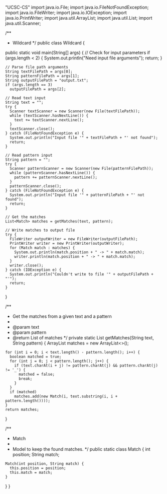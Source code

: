 "UCSC-CS"
import java.io.File;
import java.io.FileNotFoundException;
import java.io.FileWriter;
import java.io.IOException;
import java.io.PrintWriter;
import java.util.ArrayList;
import java.util.List;
import java.util.Scanner;

/**
 * Wildcard
 */
public class Wildcard {

  public static void main(String[] args) {
    // Check for input parameters
    if (args.length < 2) {
      System.out.println("Need input file arguments");
      return;
    }

    // Parse file path arguments
    String textFilePath = args[0];
    String patternFilePath = args[1];
    String outputFilePath = "output.txt";
    if (args.length == 3)
      outputFilePath = args[2];

    // Read text input
    String text = "";
    try {
      Scanner textScanner = new Scanner(new File(textFilePath));
      while (textScanner.hasNextLine()) {
        text += textScanner.nextLine();
      }
      textScanner.close();
    } catch (FileNotFoundException e) {
      System.out.println("Input file '" + textFilePath + "' not found");
      return;
    }

    // Read pattern input
    String pattern = "";
    try {
      Scanner patternScanner = new Scanner(new File(patternFilePath));
      while (patternScanner.hasNextLine()) {
        pattern += patternScanner.nextLine();
      }
      patternScanner.close();
    } catch (FileNotFoundException e) {
      System.out.println("Input file '" + patternFilePath + "' not found");
      return;
    }

    // Get the matches
    List<Match> matches = getMatches(text, pattern);

    // Write matches to output file
    try {
      FileWriter outputWriter = new FileWriter(outputFilePath);
      PrintWriter writer = new PrintWriter(outputWriter);
      for (Match match : matches) {
        System.out.println(match.position + " -> " + match.match);
        writer.println(match.position + " -> " + match.match);
      }
      writer.close();
    } catch (IOException e) {
      System.out.println("Couldn't write to file '" + outputFilePath + "'");
      return;
    }
  }

  /**
   * Get the matches from a given text and a pattern
   * 
   * @param text
   * @param pattern
   * @return List of matches
   */
  private static List<Match> getMatches(String text, String pattern) {
    ArrayList<Match> matches = new ArrayList<>();

    for (int i = 0; i < text.length() - pattern.length(); i++) {
      boolean matched = true;
      for (int j = 0; j < pattern.length(); j++) {
        if (text.charAt(i + j) != pattern.charAt(j) && pattern.charAt(j) != '_') {
          matched = false;
          break;
        }
      }
      if (matched)
        matches.add(new Match(i, text.substring(i, i + pattern.length())));
    }
    return matches;
  }

  /**
   * Match
   * 
   * Model to keep the found matches.
   */
  public static class Match {
    int position;
    String match;

    Match(int position, String match) {
      this.position = position;
      this.match = match;
    }
  }
}

